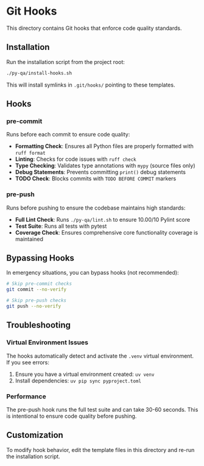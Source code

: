 # Git Hooks

This directory contains Git hooks that enforce code quality standards.

## Installation

Run the installation script from the project root:

```bash
./py-qa/install-hooks.sh
```

This will install symlinks in `.git/hooks/` pointing to these templates.

## Hooks

### pre-commit

Runs before each commit to ensure code quality:

- **Formatting Check**: Ensures all Python files are properly formatted with `ruff format`
- **Linting**: Checks for code issues with `ruff check`
- **Type Checking**: Validates type annotations with `mypy` (source files only)
- **Debug Statements**: Prevents committing `print()` debug statements
- **TODO Check**: Blocks commits with `TODO BEFORE COMMIT` markers

### pre-push

Runs before pushing to ensure the codebase maintains high standards:

- **Full Lint Check**: Runs `./py-qa/lint.sh` to ensure 10.00/10 Pylint score
- **Test Suite**: Runs all tests with pytest
- **Coverage Check**: Ensures comprehensive core functionality coverage is maintained

## Bypassing Hooks

In emergency situations, you can bypass hooks (not recommended):

```bash
# Skip pre-commit checks
git commit --no-verify

# Skip pre-push checks  
git push --no-verify
```

## Troubleshooting

### Virtual Environment Issues

The hooks automatically detect and activate the `.venv` virtual environment. If you see errors:

1. Ensure you have a virtual environment created: `uv venv`
2. Install dependencies: `uv pip sync pyproject.toml`

### Performance

The pre-push hook runs the full test suite and can take 30-60 seconds. This is intentional to ensure code quality before pushing.

## Customization

To modify hook behavior, edit the template files in this directory and re-run the installation script.
